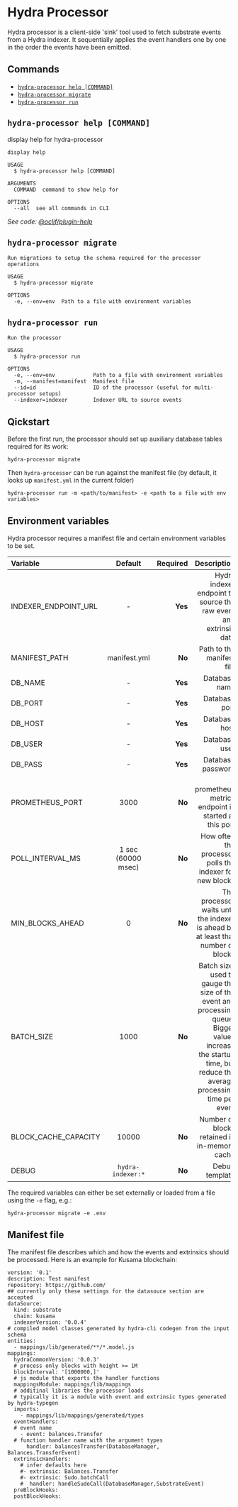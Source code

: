 # Hydra Processor

Hydra processor is a client-side 'sink' tool used to fetch substrate events from a Hydra indexer. It sequentially applies the event handlers one by one in the order the events have been emitted.

## Commands

* [`hydra-processor help [COMMAND]`](hydra-processor.md#hydra-processor-help-command)
* [`hydra-processor migrate`](hydra-processor.md#hydra-processor-migrate)
* [`hydra-processor run`](hydra-processor.md#hydra-processor-run)

## `hydra-processor help [COMMAND]`

display help for hydra-processor

```text
display help 

USAGE
  $ hydra-processor help [COMMAND]

ARGUMENTS
  COMMAND  command to show help for

OPTIONS
  --all  see all commands in CLI
```

_See code:_ [_@oclif/plugin-help_](https://github.com/oclif/plugin-help/blob/v2.2.3/src/commands/help.ts)

## `hydra-processor migrate`

```text
Run migrations to setup the schema required for the processor operations

USAGE
  $ hydra-processor migrate

OPTIONS
  -e, --env=env  Path to a file with environment variables
```

## `hydra-processor run`

```text
Run the processor

USAGE
  $ hydra-processor run

OPTIONS
  -e, --env=env            Path to a file with environment variables
  -m, --manifest=manifest  Manifest file
  --id=id                  ID of the processor (useful for multi-processor setups)
  --indexer=indexer        Indexer URL to source events
```

## Qickstart

Before the first run, the processor should set up auxiliary database tables required for its work:

```text
hydra-processor migrate
```

Then `hydra-processor` can be run against the manifest file \(by default, it looks up `manifest.yml` in the current folder\)

```text
hydra-processor run -m <path/to/manifest> -e <path to a file with env variables>
```

## Environment variables

Hydra processor requires a manifest file and certain environment variables to be set.

| Variable | Default | Required | Description |
| :--- | :---: | ---: | ---: |
| INDEXER\_ENDPOINT\_URL | - | **Yes** | Hydra indexer endpoint to source the raw event and extrinsic data |
| MANIFEST\_PATH | manifest.yml | **No** | Path to the manifest file |
| DB\_NAME | - | **Yes** | Database name |
| DB\_PORT | - | **Yes** | Database port |
| DB\_HOST | - | **Yes** | Database host |
| DB\_USER | - | **Yes** | Database user |
| DB\_PASS | - | **Yes** | Database password |
| PROMETHEUS\_PORT | 3000 | **No** | A prometheus metrics endpoint is started at this port |
| POLL\_INTERVAL\_MS | 1 sec \(60000 msec\) | **No** | How often the processor polls the indexer for new blocks |
| MIN\_BLOCKS\_AHEAD | 0 | **No** | The processor waits until the indexer is ahead by at least that number of blocks |
| BATCH_SIZE | 1000 | **No** | Batch size, used to gauge the size of the event and processing queue. Bigger values increase the startup time, but reduce the average processing time per event |
| BLOCK_CACHE_CAPACITY | 10000 | **No** | Number of blocks retained in in-memory cache |
| DEBUG | `hydra-indexer:*` | **No** | Debug template |


The required variables can either be set externally or loaded from a file using the `-e` flag, e.g.:

```text
hydra-processor migrate -e .env
```

## Manifest file

The manifest file describes which and how the events and extrinsics should be processed. Here is an example for Kusama blockchain:

```text
version: '0.1'
description: Test manifest
repository: https://github.com/
## currently only these settings for the datasouce section are accepted
dataSource:
  kind: substrate 
  chain: kusama
  indexerVersion: '0.0.4'
# compiled model classes generated by hydra-cli codegen from the input schema 
entities:
  - mappings/lib/generated/**/*.model.js
mappings:
  hydraCommonVersion: '0.0.3'
  # process only blocks with height >= 1M 
  blockInterval: '[1000000,]'
  # js module that exports the handler functions 
  mappingsModule: mappings/lib/mappings
  # additinal libraries the processor loads
  # typically it is a module with event and extrinsic types generated by hydra-typegen 
  imports:
    - mappings/lib/mappings/generated/types
  eventHandlers:
  # event name
    - event: balances.Transfer 
  # function handler name with the argument types
      handler: balancesTransfer(DatabaseManager, Balances.TransferEvent)
  extrinsicHandlers:
    # infer defaults here
    #- extrinsic: Balances.Transfer 
    #- extrinsic: Sudo.batchCall 
    #  handler: handleSudoCall(DatabaseManager,SubstrateEvent)
  preBlockHooks:
  postBlockHooks:
```


